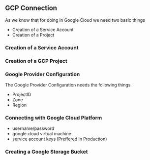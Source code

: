 ## GCP Connection
As we know that for doing in Google Cloud we need two basic things
- Creation of a Service Account
- Creation of a Project

### Creation of a Service Account
### Creation of a GCP Project

### Google Provider Configuration
The Google Provider Configuration needs the following things
- ProjectID
- Zone
- Region

### Connecting with Google Cloud Platform
- username/password
- google cloud virtual machine
- service account keys (Preffered in Production)

### Creating a Google Storage Bucket
